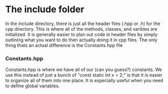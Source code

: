 # The include folder

In the include directory, there is just all the header files (.hpp or .h) for the cpp directory. This is where all of the methods, classes, and varibles are initialized. It is generally easier to plan out code in header files by simply outlining what you want to do then actually doing it in cpp files. The only thing thats an actual difference is the Constants.hpp file

### Constants.hpp

Constants.hpp is where we have all of our (can you guess?) constants. We use this instead of just a bunch of "const static int x = 2;" is that it is easier to organize all of them into one place. It is especially useful when you need to define global variables.
